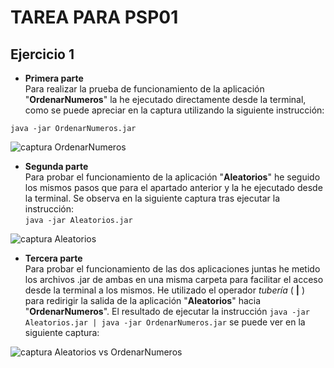 # TAREA PARA PSP01

## Ejercicio 1

* **Primera parte**  
Para realizar la prueba de funcionamiento de la aplicación \"**OrdenarNumeros**" la he ejecutado directamente desde la terminal, como se puede apreciar en la captura utilizando la siguiente instrucción:  
```
java -jar OrdenarNumeros.jar
```

![captura OrdenarNumeros](/Users/HugoGuillin/Desktop/TareaPSP01/Actividad_1/capturas/Captura_1.png)  

* **Segunda parte**  
Para probar el funcionamiento de la aplicación \"**Aleatorios**" he seguido los mismos pasos que para el apartado anterior y la he ejecutado desde la terminal. Se observa en la siguiente captura tras ejecutar la instrucción:  
`java -jar Aleatorios.jar`

![captura Aleatorios](/Users/HugoGuillin/Desktop/TareaPSP01/Actividad_1/capturas/Captura_2.png)  


* **Tercera parte**  
Para probar el funcionamiento de las dos aplicaciones juntas he metido los archivos .jar de ambas en una misma carpeta para facilitar el acceso desde la terminal a los mismos. He utilizado el operador *tubería* \( **|** ) para redirigir la salida de la aplicación \"**Aleatorios**" hacia \"**OrdenarNumeros**". El resultado de ejecutar la instrucción `java -jar Aleatorios.jar | java -jar OrdenarNumeros.jar` se puede ver en la siguiente captura:  

![captura Aleatorios vs OrdenarNumeros](/Users/HugoGuillin/Desktop/TareaPSP01/Actividad_1/capturas/Captura_3.png)  

